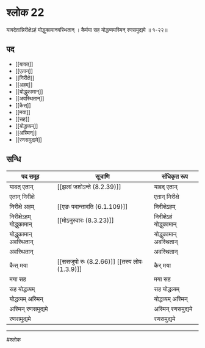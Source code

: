# श्लोक 22

यावदेतान्निरीक्षेऽहं योद्धुकामानवस्थितान् ।
कैर्मया सह योद्धव्यमस्मिन् रणसमुद्यमे ॥ १-२२॥


## पद 

- [[यावत्]]
- [[एतान्]]
- [[निरीक्षे]]
- [[अहम्]]
- [[योद्धुकामान्]]
- [[अवस्थितान्]]
- [[कैस्]]
- [[मया]]
- [[सह]]
- [[योद्धव्यम्]]
- [[अस्मिन्]]
- [[रणसमुद्यमे]]

## सन्धि

| पद समूह | सूत्राणि | संधिकृत रूप |
| ----- | ----- | ----- |
| यावत् एतान् |  [[झलां जशोऽन्ते (8.2.39)]] | यावद् एतान् |
| एतान् निरीक्षे |  | एतान् निरीक्षे |
| निरीक्षे अहम् |  [[एङः पदान्तादति (6.1.109)]] | निरीक्षेऽहम् |
| निरीक्षेऽहम् योद्धुकामान् |  [[मोऽनुस्वारः (8.3.23)]] | निरीक्षेऽहं योद्धुकामान् |
| योद्धुकामान् अवस्थितान् |  | योद्धुकामान् अवस्थितान् |
| अवस्थितान् |  | अवस्थितान् |
| कैस् मया |  [[ससजुषो रुः (8.2.66)]] [[तस्य लोपः (1.3.9)]] | कैर् मया |
| मया सह |  | मया सह |
| सह योद्धव्यम् |  | सह योद्धव्यम् |
| योद्धव्यम् अस्मिन् |  | योद्धव्यम् अस्मिन् |
| अस्मिन् रणसमुद्यमे |  | अस्मिन् रणसमुद्यमे |
| रणसमुद्यमे |  | रणसमुद्यमे |


---

#श्लोक